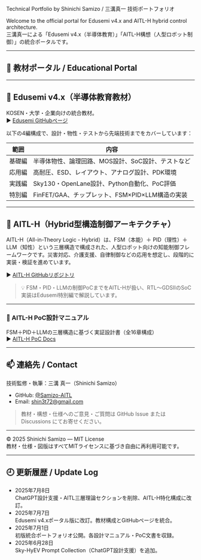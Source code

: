 Technical Portfolio by Shinichi Samizo / 三溝真一 技術ポートフォリオ

Welcome to the official portal for Edusemi v4.x and AITL-H hybrid control architecture.  
三溝真一による「Edusemi v4.x（半導体教育）」「AITL-H構想（人型ロボット制御）」の統合ポータルです。

---

## 🔗 教材ポータル / Educational Portal

---

## 📘 Edusemi v4.x（半導体教育教材）

KOSEN・大学・企業向けの統合教材。  
▶︎ [Edusemi GitHubページ](https://github.com/Samizo-AITL/Edusemi-v4x)

以下の4編構成で、設計・物性・テストから先端技術までをカバーしています：

| 範囲 | 内容 |
|------|------|
| 基礎編 | 半導体物性、論理回路、MOS設計、SoC設計、テストなど |
| 応用編 | 高耐圧、ESD、レイアウト、アナログ設計、PDK環境 |
| 実践編 | Sky130・OpenLane設計、Python自動化、PoC評価 |
| 特別編 | FinFET/GAA、チップレット、FSM×PID×LLM構造の実装 |

---

## 🤖 AITL-H（Hybrid型構造制御アーキテクチャ）

AITL-H（All-in-Theory Logic - Hybrid）は、FSM（本能）＋ PID（理性）＋ LLM（知性）という三層構造で構成された、人型ロボット向けの知能制御フレームワークです。災害対応、介護支援、自律制御などの応用を想定し、段階的に実装・検証を進めています。

▶︎ [AITL-H GitHubリポジトリ](https://github.com/Samizo-AITL/AITL-H)

> 💡 FSM・PID・LLMの制御PoCまでをAITL-Hが扱い、RTL〜GDSIIのSoC実装はEdusemi特別編で解説しています。

---

### 📘 AITL-H PoC設計マニュアル

FSM＋PID＋LLMの三層構造に基づく実証設計書（全16章構成）  
▶︎ [AITL-H PoC Docs](https://samizo-aitl.github.io/AITL-H/#/)

---

## 📫 連絡先 / Contact

技術監修・執筆：三溝 真一（Shinichi Samizo）

- GitHub: [@Samizo-AITL](https://github.com/Samizo-AITL)
- Email: shin3t72@gmail.com

> 教材・構想・仕様へのご意見・ご質問は GitHub Issue または Discussions にてお寄せください。

---

© 2025 Shinichi Samizo — MIT License  
教材・仕様・図版はすべてMITライセンスに基づき自由に再利用可能です。

---

## 🕘 更新履歴 / Update Log

- 2025年7月8日  
  ChatGPT設計支援・AITL三層理論セクションを削除、AITL-H特化構成に改訂。
- 2025年7月7日  
  Edusemi v4.xポータル版に改訂。教材構成とGitHubページを統合。
- 2025年7月1日  
  初版統合ポートフォリオ公開。各設計マニュアル・PoC文書を収録。
- 2025年6月28日  
  Sky-HyEV Prompt Collection（ChatGPT設計支援）を追加。
